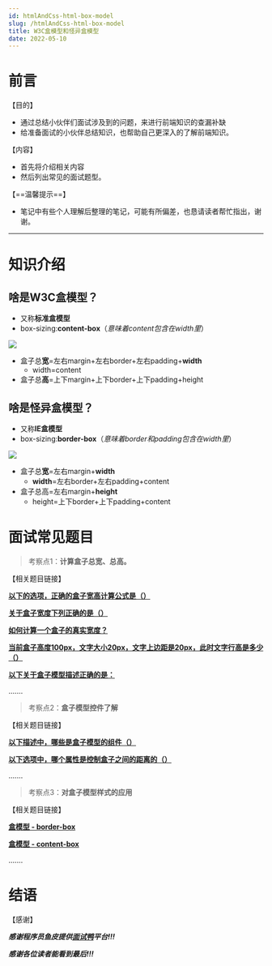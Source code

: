 ```yaml
---
id: htmlAndCss-html-box-model
slug: /htmlAndCss-html-box-model
title: W3C盒模型和怪异盒模型
date: 2022-05-10
---
```


# 前言

【目的】

* 通过总结小伙伴们面试涉及到的问题，来进行前端知识的查漏补缺
* 给准备面试的小伙伴总结知识，也帮助自己更深入的了解前端知识。



【内容】

* 首先将介绍相关内容
* 然后列出常见的面试题型。



【==温馨提示==】

- 笔记中有些个人理解后整理的笔记，可能有所偏差，也恳请读者帮忙指出，谢谢。



---



# 知识介绍

## 啥是W3C盒模型？

* 又称**标准盒模型**
* box-sizing:**content-box**（*意味着content包含在width里*）

![](https://6d69-mianshiya-2g3ifawi5a19f176-1256524210.tcb.qcloud.la/img/1642785410392-632899)

* 盒子总**宽**=左右margin+左右border+左右padding+**width**
  * width=content
* 盒子总**高**=上下margin+上下border+上下padding+height



## 啥是怪异盒模型？

* 又称**IE盒模型**
* box-sizing:**border-box**（*意味着border和padding包含在width里*）

![](https://6d69-mianshiya-2g3ifawi5a19f176-1256524210.tcb.qcloud.la/img/1642785305496-780745)

* 盒子总**宽**=左右margin+**width**
  * **width**=左右border+左右padding+content
* 盒子总高=左右margin+**height**
  * height=上下border+上下padding+content



# 面试常见题目

> 考察点1：**计算盒子总宽、总高。**

【相关题目链接】

[**以下的选项，正确的盒子宽高计算公式是（）**](https://www.mianshiya.com/qd/54ad1eea61fdece80dbb87216015a45d)

[**关于盒子宽度下列正确的是（）**](https://www.mianshiya.com/qd/54ad1eea61fd1a0d0da3c9ce07c9b833)

[**如何计算一个盒子的真实宽度？**](https://www.mianshiya.com/qd/5b049cc861ddbfa2049846dc5ffc11db)

[**当前盒子高度100px，文字大小20px，文字上边距是20px，此时文字行高是多少（）**](https://www.mianshiya.com/qd/617ef50c61fbd5540304e8944c55b76b)

[**以下关于盒子模型描述正确的是：**](https://www.mianshiya.com/qd/54ad1eea61d3be5002ce65aa4dfe7638)

.......



> 考察点2：**盒子模型控件了解**

【相关题目链接】

[**以下描述中，哪些是盒子模型的组件（）**](https://www.mianshiya.com/qd/54ad1eea61fdee760dbbab6f4f28a5e2)

[**以下选项中，哪个属性是控制盒子之间的距离的（）**](https://www.mianshiya.com/qd/617ef50c61fdee1d034bc8b15bdb3192)

.......



> 考察点3：**对盒子模型样式的应用**

【相关题目链接】

[**盒模型 - border-box**](https://www.mianshiya.com/qd/54ad1eea61c5d50f0056b4c402defd91)

[**盒模型 - content-box**](https://www.mianshiya.com/qd/17e3426e61c5d4ed004efdb63804d738)

.......



# 结语

【感谢】

***感谢程序员鱼皮提供[面试鸭](https://www.mianshiya.com/)平台!!!***

***感谢各位读者能看到最后!!!***